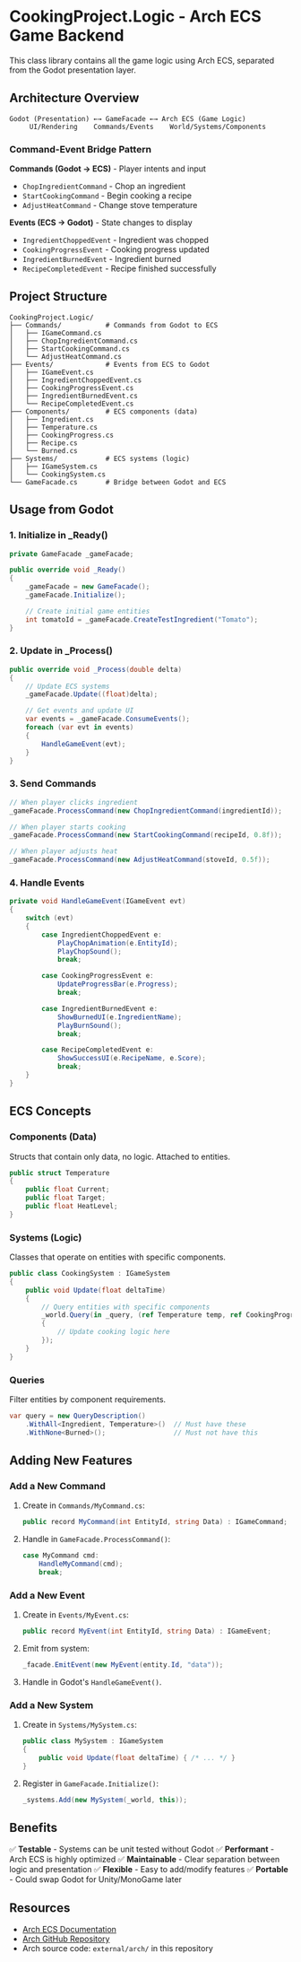 # CookingProject.Logic - Arch ECS Game Backend

This class library contains all the game logic using Arch ECS, separated from the Godot presentation layer.

## Architecture Overview

```
Godot (Presentation) ←→ GameFacade ←→ Arch ECS (Game Logic)
     UI/Rendering    Commands/Events    World/Systems/Components
```

### Command-Event Bridge Pattern

**Commands (Godot → ECS)** - Player intents and input
- `ChopIngredientCommand` - Chop an ingredient
- `StartCookingCommand` - Begin cooking a recipe
- `AdjustHeatCommand` - Change stove temperature

**Events (ECS → Godot)** - State changes to display
- `IngredientChoppedEvent` - Ingredient was chopped
- `CookingProgressEvent` - Cooking progress updated
- `IngredientBurnedEvent` - Ingredient burned
- `RecipeCompletedEvent` - Recipe finished successfully

## Project Structure

```
CookingProject.Logic/
├── Commands/           # Commands from Godot to ECS
│   ├── IGameCommand.cs
│   ├── ChopIngredientCommand.cs
│   ├── StartCookingCommand.cs
│   └── AdjustHeatCommand.cs
├── Events/             # Events from ECS to Godot
│   ├── IGameEvent.cs
│   ├── IngredientChoppedEvent.cs
│   ├── CookingProgressEvent.cs
│   ├── IngredientBurnedEvent.cs
│   └── RecipeCompletedEvent.cs
├── Components/         # ECS components (data)
│   ├── Ingredient.cs
│   ├── Temperature.cs
│   ├── CookingProgress.cs
│   ├── Recipe.cs
│   └── Burned.cs
├── Systems/            # ECS systems (logic)
│   ├── IGameSystem.cs
│   └── CookingSystem.cs
└── GameFacade.cs       # Bridge between Godot and ECS
```

## Usage from Godot

### 1. Initialize in _Ready()

```csharp
private GameFacade _gameFacade;

public override void _Ready()
{
    _gameFacade = new GameFacade();
    _gameFacade.Initialize();

    // Create initial game entities
    int tomatoId = _gameFacade.CreateTestIngredient("Tomato");
}
```

### 2. Update in _Process()

```csharp
public override void _Process(double delta)
{
    // Update ECS systems
    _gameFacade.Update((float)delta);

    // Get events and update UI
    var events = _gameFacade.ConsumeEvents();
    foreach (var evt in events)
    {
        HandleGameEvent(evt);
    }
}
```

### 3. Send Commands

```csharp
// When player clicks ingredient
_gameFacade.ProcessCommand(new ChopIngredientCommand(ingredientId));

// When player starts cooking
_gameFacade.ProcessCommand(new StartCookingCommand(recipeId, 0.8f));

// When player adjusts heat
_gameFacade.ProcessCommand(new AdjustHeatCommand(stoveId, 0.5f));
```

### 4. Handle Events

```csharp
private void HandleGameEvent(IGameEvent evt)
{
    switch (evt)
    {
        case IngredientChoppedEvent e:
            PlayChopAnimation(e.EntityId);
            PlayChopSound();
            break;

        case CookingProgressEvent e:
            UpdateProgressBar(e.Progress);
            break;

        case IngredientBurnedEvent e:
            ShowBurnedUI(e.IngredientName);
            PlayBurnSound();
            break;

        case RecipeCompletedEvent e:
            ShowSuccessUI(e.RecipeName, e.Score);
            break;
    }
}
```

## ECS Concepts

### Components (Data)
Structs that contain only data, no logic. Attached to entities.

```csharp
public struct Temperature
{
    public float Current;
    public float Target;
    public float HeatLevel;
}
```

### Systems (Logic)
Classes that operate on entities with specific components.

```csharp
public class CookingSystem : IGameSystem
{
    public void Update(float deltaTime)
    {
        // Query entities with specific components
        _world.Query(in _query, (ref Temperature temp, ref CookingProgress progress) =>
        {
            // Update cooking logic here
        });
    }
}
```

### Queries
Filter entities by component requirements.

```csharp
var query = new QueryDescription()
    .WithAll<Ingredient, Temperature>()  // Must have these
    .WithNone<Burned>();                 // Must not have this
```

## Adding New Features

### Add a New Command

1. Create in `Commands/MyCommand.cs`:
   ```csharp
   public record MyCommand(int EntityId, string Data) : IGameCommand;
   ```

2. Handle in `GameFacade.ProcessCommand()`:
   ```csharp
   case MyCommand cmd:
       HandleMyCommand(cmd);
       break;
   ```

### Add a New Event

1. Create in `Events/MyEvent.cs`:
   ```csharp
   public record MyEvent(int EntityId, string Data) : IGameEvent;
   ```

2. Emit from system:
   ```csharp
   _facade.EmitEvent(new MyEvent(entity.Id, "data"));
   ```

3. Handle in Godot's `HandleGameEvent()`.

### Add a New System

1. Create in `Systems/MySystem.cs`:
   ```csharp
   public class MySystem : IGameSystem
   {
       public void Update(float deltaTime) { /* ... */ }
   }
   ```

2. Register in `GameFacade.Initialize()`:
   ```csharp
   _systems.Add(new MySystem(_world, this));
   ```

## Benefits

✅ **Testable** - Systems can be unit tested without Godot
✅ **Performant** - Arch ECS is highly optimized
✅ **Maintainable** - Clear separation between logic and presentation
✅ **Flexible** - Easy to add/modify features
✅ **Portable** - Could swap Godot for Unity/MonoGame later

## Resources

- [Arch ECS Documentation](https://arch-ecs.gitbook.io/arch)
- [Arch GitHub Repository](https://github.com/genaray/Arch)
- Arch source code: `external/arch/` in this repository
